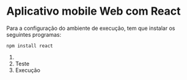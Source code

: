 <h1>Aplicativo mobile Web com React</h1>

Para a configuração do ambiente de execução, tem que instalar os seguintes programas:

```
npm install react
```

<ol>
  <li><li> Teste </li></li>
  <li> Execução </li>
</ol>  
